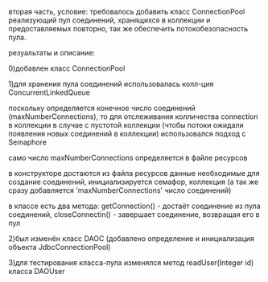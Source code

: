 вторая часть, условие: 
требовалось добавить класс ConnectionPool реализующий пул соединений, хранящихся в коллекции и предоставляемых повторно, так же обеспечить потокобезопасность пула.

резуальтаты и описание:

0)добавлен класс ConnectionPool

1)для хранения пула соединений использовалась колл-ция ConcurrentLinkedQueue

поскольку определяется конечное число соединений (maxNumberConnections), то для отслеживания колличества connection в коллекции в случае с пустотой коллекции (чтобы потоки ожидали появления новых соединений в коллекции) использовался подход с Semaphore

само число maxNumberConnections определяется в файле ресурсов

в конструкторе достаются из файла ресурсов данные необходимые для создание соединений, инициализируется семафор, коллекция (а так же сразу добавляется 'maxNumberConnections' число соединений)

в классе есть два метода: getConnection() - достаёт соединение из пула соединений, closeConnectin() - завершает  соединение, возвращая его в пул

2)был изменён класс DAOC (добавлено определение и инициализация объекта JdbcConnectionPool)

3)для тестирования класса-пула изменялся метод readUser(Integer id) класса DAOUser



  
  
